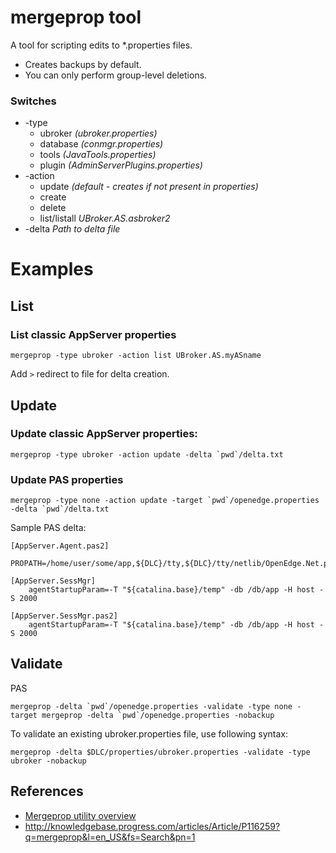# mergeprop tool

A tool for scripting edits to *.properties files.
* Creates backups by default.
* You can only perform group-level deletions.

### Switches

* -type
  * ubroker _(ubroker.properties)_
  * database _(conmgr.properties)_
  * tools _(JavaTools.properties)_
  * plugin _(AdminServerPlugins.properties)_
* -action
  * update _(default - creates if not present in properties)_
  * create
  * delete
  * list/listall _UBroker.AS.asbroker2_
* -delta _Path to delta file_

# Examples
## List
### List classic AppServer properties
```
mergeprop -type ubroker -action list UBroker.AS.myASname
```
Add `>` redirect to file for delta creation.

## Update
### Update classic AppServer properties:
```
mergeprop -type ubroker -action update -delta `pwd`/delta.txt
```

### Update PAS properties
```
mergeprop -type none -action update -target `pwd`/openedge.properties -delta `pwd`/delta.txt
```

Sample PAS delta:
```
[AppServer.Agent.pas2]
    PROPATH=/home/user/some/app,${DLC}/tty,${DLC}/tty/netlib/OpenEdge.Net.pl

[AppServer.SessMgr]
    agentStartupParam=-T "${catalina.base}/temp" -db /db/app -H host -S 2000

[AppServer.SessMgr.pas2]
    agentStartupParam=-T "${catalina.base}/temp" -db /db/app -H host -S 2000
```

## Validate

PAS
```
mergeprop -delta `pwd`/openedge.properties -validate -type none -target mergeprop -delta `pwd`/openedge.properties -nobackup
```

To validate an existing ubroker.properties file, use following syntax:
```
mergeprop -delta $DLC/properties/ubroker.properties -validate -type ubroker -nobackup
```

## References
* [Mergeprop utility overview](http://documentation.progress.com/output/ua/OpenEdge_latest/index.html#page/gsins/mergeprop-utility-overview.html)
* http://knowledgebase.progress.com/articles/Article/P116259?q=mergeprop&l=en_US&fs=Search&pn=1